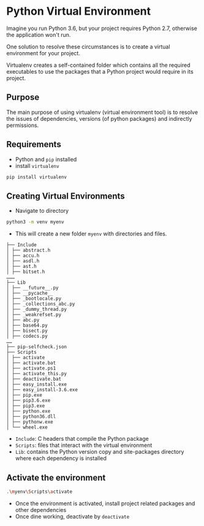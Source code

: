 # Python Virtual Environment

Imagine you run Python 3.6, but your project requires Python 2.7, otherwise the application won't run.

One solution to resolve these circumstances is to create a virtual environment for your project.

Virtualenv creates a self-contained folder which contains all the required executables to use the packages that a Python project would require in its project.

## Purpose

The main purpose of using virtualenv (virtual environment tool) is to resolve the issues of dependencies, versions (of python packages) and indirectly permissions.

## Requirements

- Python and `pip` installed
- install `virtualenv`

```bash
pip install virtualenv
```

## Creating Virtual Environments

- Navigate to directory

```bash
python3 -m venv myenv
```

- This will create a new folder `myenv` with directories and files.

```pseudo-code
├── Include
│ ├── abstract.h
│ ├── accu.h
│ ├── asdl.h
│ ├── ast.h
│ ├── bitset.h
………
├── Lib
│ ├── __future__.py
│ ├── __pycache__
│ ├── _bootlocale.py
│ ├── _collections_abc.py
│ ├── _dummy_thread.py
│ ├── _weakrefset.py
│ ├── abc.py
│ ├── base64.py
│ ├── bisect.py
│ ├── codecs.py
……
├── pip-selfcheck.json
├── Scripts
│ ├── activate
│ ├── activate.bat
│ ├── activate.ps1
│ ├── activate_this.py
│ ├── deactivate.bat
│ ├── easy_install.exe
│ ├── easy_install-3.6.exe
│ ├── pip.exe
│ ├── pip3.6.exe
│ ├── pip3.exe
│ ├── python.exe
│ ├── python36.dll
│ ├── pythonw.exe
│ └── wheel.exe
```

- `Include`: C headers that compile the Python package
- `Scripts`: files that interact with the virtual environment
- `Lib`: contains the Python version copy and site-packages directory where each dependency is installed

## Activate the environment

```bash
.\myenv\Scripts\activate
```

- Once the environment is activated, install project related packages and other dependencies
- Once dine working, deactivate by `deactivate`
